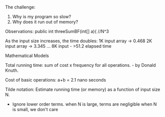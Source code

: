 
The challenge:
1. Why is my program so slow?
2. Why does it run out of memory?

Observations:
public int threeSumBF(int[] a){ //N^3

As the input size increases, the time doubles:
1K input array -> 0.468
2K input array -> 3.345
...
8K input - >51.2 elapsed time

Mathematical Models

Total running time: sum of cost x frequency for all operations. - by Donald Knuth.

Cost of basic operations:
a+b = 2.1 nano seconds

Tilde notation:
Estimate running time (or memory) as a function of input size N. 
- Ignore lower order terms.
when N is large, terms are negligible
when N is small, we don't care